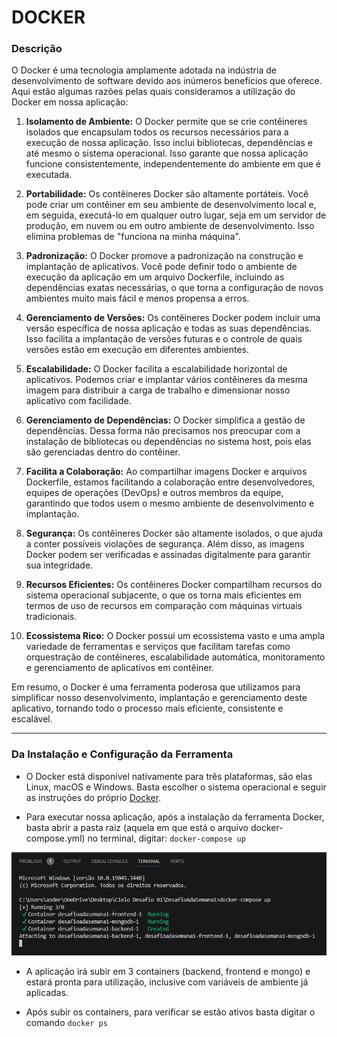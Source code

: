 # DOCKER

### Descrição

O Docker é uma tecnologia amplamente adotada na indústria de desenvolvimento de software devido aos inúmeros benefícios que oferece. Aqui estão algumas razões pelas quais consideramos a utilização do Docker em nossa aplicação:

1. **Isolamento de Ambiente:** O Docker permite que se crie contêineres isolados que encapsulam todos os recursos necessários para a execução de nossa aplicação. Isso inclui bibliotecas, dependências e até mesmo o sistema operacional. Isso garante que nossa aplicação funcione consistentemente, independentemente do ambiente em que é executada.

2. **Portabilidade:** Os contêineres Docker são altamente portáteis. Você pode criar um contêiner em seu ambiente de desenvolvimento local e, em seguida, executá-lo em qualquer outro lugar, seja em um servidor de produção, em nuvem ou em outro ambiente de desenvolvimento. Isso elimina problemas de "funciona na minha máquina".

3. **Padronização:** O Docker promove a padronização na construção e implantação de aplicativos. Você pode definir todo o ambiente de execução da aplicação em um arquivo Dockerfile, incluindo as dependências exatas necessárias, o que torna a configuração de novos ambientes muito mais fácil e menos propensa a erros.

4. **Gerenciamento de Versões:** Os contêineres Docker podem incluir uma versão específica de nossa aplicação e todas as suas dependências. Isso facilita a implantação de versões futuras e o controle de quais versões estão em execução em diferentes ambientes.

5. **Escalabilidade:** O Docker facilita a escalabilidade horizontal de aplicativos. Podemos criar e implantar vários contêineres da mesma imagem para distribuir a carga de trabalho e dimensionar nosso aplicativo com facilidade.

6. **Gerenciamento de Dependências:** O Docker simplifica a gestão de dependências. Dessa forma não precisamos nos preocupar com a instalação de bibliotecas ou dependências no sistema host, pois elas são gerenciadas dentro do contêiner.

7. **Facilita a Colaboração:** Ao compartilhar imagens Docker e arquivos Dockerfile, estamos facilitando a colaboração entre desenvolvedores, equipes de operações (DevOps) e outros membros da equipe, garantindo que todos usem o mesmo ambiente de desenvolvimento e implantação.

8. **Segurança:** Os contêineres Docker são altamente isolados, o que ajuda a conter possíveis violações de segurança. Além disso, as imagens Docker podem ser verificadas e assinadas digitalmente para garantir sua integridade.

9. **Recursos Eficientes:** Os contêineres Docker compartilham recursos do sistema operacional subjacente, o que os torna mais eficientes em termos de uso de recursos em comparação com máquinas virtuais tradicionais.

10. **Ecossistema Rico:** O Docker possui um ecossistema vasto e uma ampla variedade de ferramentas e serviços que facilitam tarefas como orquestração de contêineres, escalabilidade automática, monitoramento e gerenciamento de aplicativos em contêiner.

Em resumo, o Docker é uma ferramenta poderosa que utilizamos para simplificar nosso desenvolvimento, implantação e gerenciamento deste aplicativo, tornando todo o processo mais eficiente, consistente e escalável.

----

### Da Instalação e Configuração da Ferramenta

 - O Docker está disponível nativamente para três plataformas, são elas Linux, macOS e Windows. Basta escolher o sistema operacional e seguir as instruções do próprio [Docker](https://docs.docker.com/get-docker/).

 - Para executar nossa aplicação, após a instalação da ferramenta Docker, basta abrir a pasta raiz (aquela em que está o arquivo docker-compose.yml) no terminal, digitar: `docker-compose up`

 ![docker-compose](image.png)
 
 - A aplicação irá subir em 3 containers (backend, frontend e mongo) e estará pronta para utilização, inclusive com variáveis de ambiente já aplicadas.

 - Após subir os containers, para verificar se estão ativos basta digitar o comando `docker ps`